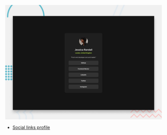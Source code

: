 ![Design preview for the Social links profile coding challenge](./design/desktop-preview.jpg)

- [Social links profile](https://social-links-profile-omega.vercel.app/)